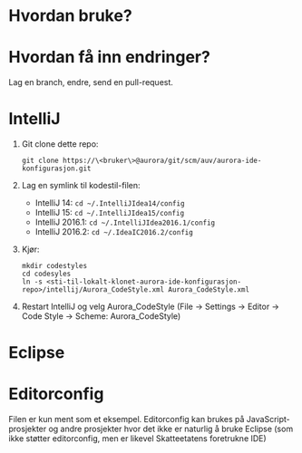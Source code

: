 # Hvordan bruke?

# Hvordan få inn endringer?

Lag en branch, endre, send en pull-request.

# IntelliJ

1. Git clone dette repo:

    ```
    git clone https://\<bruker\>@aurora/git/scm/auv/aurora-ide-konfigurasjon.git
    ```
2. Lag en symlink til kodestil-filen:
    * IntelliJ 14:     `cd ~/.IntelliJIdea14/config`
    * IntelliJ 15:     `cd ~/.IntelliJIdea15/config`
    * IntelliJ 2016.1: `cd ~/.IntelliJIdea2016.1/config`  
    * IntelliJ 2016.2: `cd ~/.IdeaIC2016.2/config`  
    
3. Kjør:
    ```
    mkdir codestyles  
    cd codesyles
    ln -s <sti-til-lokalt-klonet-aurora-ide-konfigurasjon-repo>/intellij/Aurora_CodeStyle.xml Aurora_CodeStyle.xml
    ```

4. Restart IntelliJ og velg Aurora_CodeStyle (File -> Settings -> Editor -> Code Style -> Scheme: Aurora_CodeStyle)

# Eclipse

# Editorconfig

Filen er kun ment som et eksempel. Editorconfig kan brukes på JavaScript-prosjekter
og andre prosjekter hvor det ikke er naturlig å bruke Eclipse (som ikke støtter
editorconfig, men er likevel Skatteetatens foretrukne IDE)
